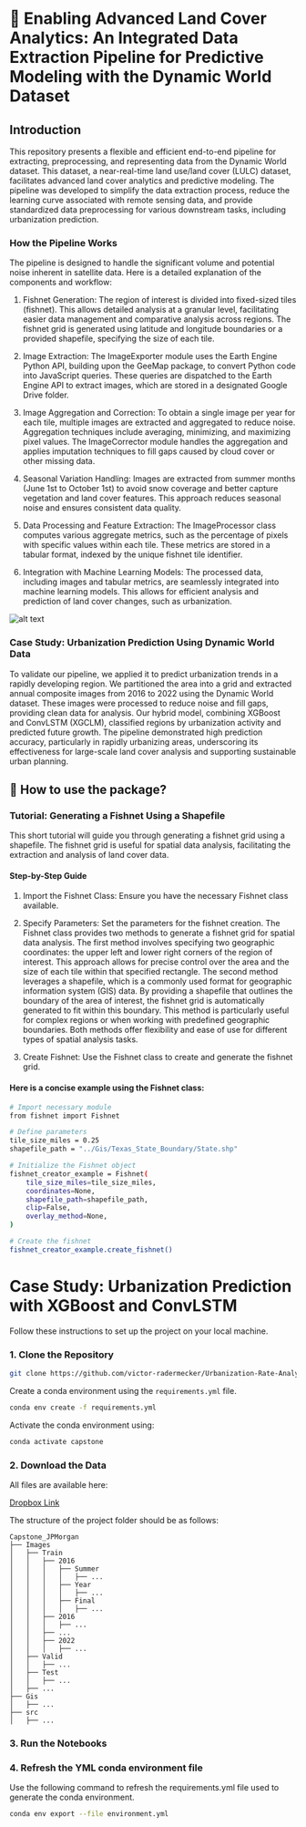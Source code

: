 # 🌆 Enabling Advanced Land Cover Analytics: An Integrated Data Extraction Pipeline for Predictive Modeling with the Dynamic World Dataset

## Introduction
This repository presents a flexible and efficient end-to-end pipeline for extracting, preprocessing, and representing data from the Dynamic World dataset. This dataset, a near-real-time land use/land cover (LULC) dataset, facilitates advanced land cover analytics and predictive modeling. The pipeline was developed to simplify the data extraction process, reduce the learning curve associated with remote sensing data, and provide standardized data preprocessing for various downstream tasks, including urbanization prediction.

### How the Pipeline Works
The pipeline is designed to handle the significant volume and potential noise inherent in satellite data. Here is a detailed explanation of the components and workflow:

1. Fishnet Generation: The region of interest is divided into fixed-sized tiles (fishnet). This allows detailed analysis at a granular level, facilitating easier data management and comparative analysis across regions. The fishnet grid is generated using latitude and longitude boundaries or a provided shapefile, specifying the size of each tile.

2. Image Extraction: The ImageExporter module uses the Earth Engine Python API, building upon the GeeMap package, to convert Python code into JavaScript queries. These queries are dispatched to the Earth Engine API to extract images, which are stored in a designated Google Drive folder.

3. Image Aggregation and Correction: To obtain a single image per year for each tile, multiple images are extracted and aggregated to reduce noise. Aggregation techniques include averaging, minimizing, and maximizing pixel values. The ImageCorrector module handles the aggregation and applies imputation techniques to fill gaps caused by cloud cover or other missing data.

4. Seasonal Variation Handling: Images are extracted from summer months (June 1st to October 1st) to avoid snow coverage and better capture vegetation and land cover features. This approach reduces seasonal noise and ensures consistent data quality.

5. Data Processing and Feature Extraction: The ImageProcessor class computes various aggregate metrics, such as the percentage of pixels with specific values within each tile. These metrics are stored in a tabular format, indexed by the unique fishnet tile identifier.

6. Integration with Machine Learning Models: The processed data, including images and tabular metrics, are seamlessly integrated into machine learning models. This allows for efficient analysis and prediction of land cover changes, such as urbanization.

![alt text]([http://url/to/img.png](https://github.com/victor-radermecker/AdvancedLandCoverAnalytics-Pipeline/blob/main/img/batching.jpg))


### Case Study: Urbanization Prediction Using Dynamic World Data

To validate our pipeline, we applied it to predict urbanization trends in a rapidly developing region. We partitioned the area into a grid and extracted annual composite images from 2016 to 2022 using the Dynamic World dataset. These images were processed to reduce noise and fill gaps, providing clean data for analysis. Our hybrid model, combining XGBoost and ConvLSTM (XGCLM), classified regions by urbanization activity and predicted future growth. The pipeline demonstrated high prediction accuracy, particularly in rapidly urbanizing areas, underscoring its effectiveness for large-scale land cover analysis and supporting sustainable urban planning.

## 🚀 How to use the package?

### Tutorial: Generating a Fishnet Using a Shapefile
This short tutorial will guide you through generating a fishnet grid using a shapefile. The fishnet grid is useful for spatial data analysis, facilitating the extraction and analysis of land cover data.

#### Step-by-Step Guide
1. Import the Fishnet Class:
Ensure you have the necessary Fishnet class available.

2. Specify Parameters:
Set the parameters for the fishnet creation. The Fishnet class provides two methods to generate a fishnet grid for spatial data analysis. The first method involves specifying two geographic coordinates: the upper left and lower right corners of the region of interest. This approach allows for precise control over the area and the size of each tile within that specified rectangle. The second method leverages a shapefile, which is a commonly used format for geographic information system (GIS) data. By providing a shapefile that outlines the boundary of the area of interest, the fishnet grid is automatically generated to fit within this boundary. This method is particularly useful for complex regions or when working with predefined geographic boundaries. Both methods offer flexibility and ease of use for different types of spatial analysis tasks.

3. Create Fishnet:
Use the Fishnet class to create and generate the fishnet grid.

#### Here is a concise example using the Fishnet class:

```bash
# Import necessary module
from fishnet import Fishnet

# Define parameters
tile_size_miles = 0.25
shapefile_path = "../Gis/Texas_State_Boundary/State.shp"

# Initialize the Fishnet object
fishnet_creator_example = Fishnet(
    tile_size_miles=tile_size_miles,
    coordinates=None,
    shapefile_path=shapefile_path,
    clip=False,
    overlay_method=None,
)

# Create the fishnet
fishnet_creator_example.create_fishnet()
```

# Case Study: Urbanization Prediction with XGBoost and ConvLSTM

Follow these instructions to set up the project on your local machine.

### 1. Clone the Repository

```bash
git clone https://github.com/victor-radermecker/Urbanization-Rate-Analysis-Through-Dynamic-World-Based-Video-Prediction.git
```

Create a conda environment using the `requirements.yml` file.

```bash
conda env create -f requirements.yml
```

Activate the conda environment using:

```bash
conda activate capstone
```

### 2. Download the Data

All files are available here:

[Dropbox Link](https://www.dropbox.com/scl/fo/i6r9qx73a0lervrd2crpk/h?dl=0&rlkey=g8twup5jtib6h3xnle353dvtg)

The structure of the project folder should be as follows:

```
Capstone_JPMorgan
├── Images
│   ├── Train
│   │   ├── 2016
│   │   │   ├── Summer
│   │   │   │   ├── ...
│   │   │   ├── Year
│   │   │   │   ├── ...
│   │   │   ├── Final
│   │   │   │   ├── ...
│   │   ├── 2016
│   │   │   ├── ...
│   │   ├── ...
│   │   ├── 2022
│   │   │   ├── ...
│   ├── Valid
│   │   ├── ...
│   ├── Test
│   │   ├── ...
│   ├── ...
├── Gis
│   ├── ...
├── src
│   ├── ...
```

### 3. Run the Notebooks

### 4. Refresh the YML conda environment file

Use the following command to refresh the requirements.yml file used to generate the conda environment.

```bash
conda env export --file environment.yml
```
